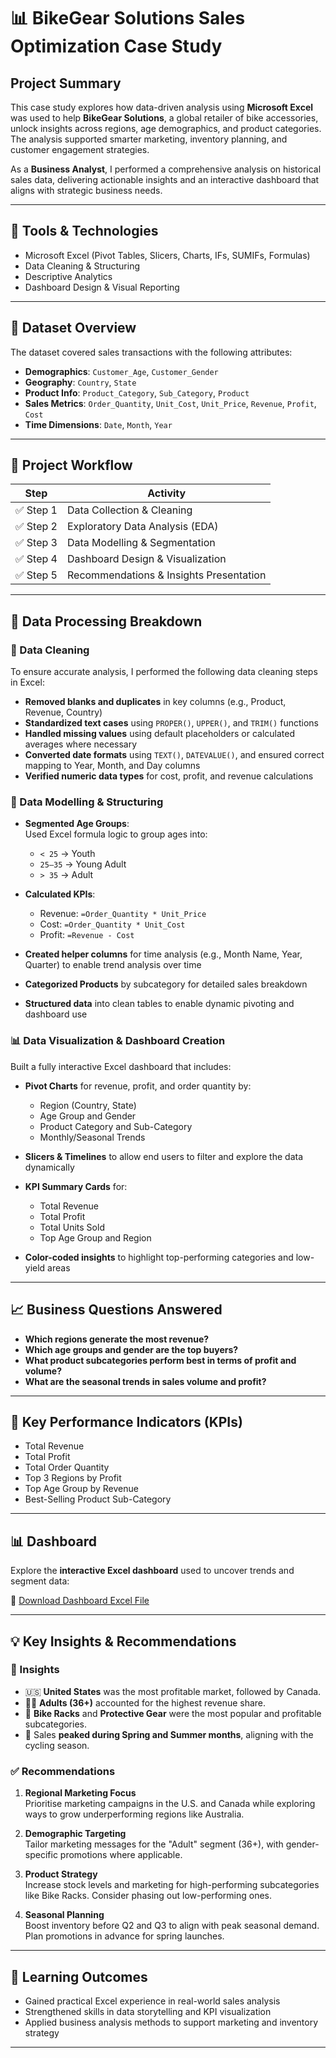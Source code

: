 # 📊 BikeGear Solutions Sales Optimization Case Study

## Project Summary

This case study explores how data-driven analysis using **Microsoft Excel** was used to help **BikeGear Solutions**, a global retailer of bike accessories, unlock insights across regions, age demographics, and product categories. The analysis supported smarter marketing, inventory planning, and customer engagement strategies.

As a **Business Analyst**, I performed a comprehensive analysis on historical sales data, delivering actionable insights and an interactive dashboard that aligns with strategic business needs.

---

## 🧰 Tools & Technologies
- Microsoft Excel (Pivot Tables, Slicers, Charts, IFs, SUMIFs, Formulas)
- Data Cleaning & Structuring
- Descriptive Analytics
- Dashboard Design & Visual Reporting

---

## 🧩 Dataset Overview

The dataset covered sales transactions with the following attributes:

- **Demographics**: `Customer_Age`, `Customer_Gender`
- **Geography**: `Country`, `State`
- **Product Info**: `Product_Category`, `Sub_Category`, `Product`
- **Sales Metrics**: `Order_Quantity`, `Unit_Cost`, `Unit_Price`, `Revenue`, `Profit`, `Cost`
- **Time Dimensions**: `Date`, `Month`, `Year`

---

## 🧭 Project Workflow

| Step | Activity |
|------|----------|
| ✅ Step 1 | Data Collection & Cleaning |
| ✅ Step 2 | Exploratory Data Analysis (EDA) |
| ✅ Step 3 | Data Modelling & Segmentation |
| ✅ Step 4 | Dashboard Design & Visualization |
| ✅ Step 5 | Recommendations & Insights Presentation |

---

## 🔧 Data Processing Breakdown

### 🧹 Data Cleaning

To ensure accurate analysis, I performed the following data cleaning steps in Excel:

- **Removed blanks and duplicates** in key columns (e.g., Product, Revenue, Country)
- **Standardized text cases** using `PROPER()`, `UPPER()`, and `TRIM()` functions
- **Handled missing values** using default placeholders or calculated averages where necessary
- **Converted date formats** using `TEXT()`, `DATEVALUE()`, and ensured correct mapping to Year, Month, and Day columns
- **Verified numeric data types** for cost, profit, and revenue calculations

### 🧩 Data Modelling & Structuring

- **Segmented Age Groups**:  
  Used Excel formula logic to group ages into:
  - `< 25` → Youth  
  - `25–35` → Young Adult  
  - `> 35` → Adult

- **Calculated KPIs**:
  - Revenue: `=Order_Quantity * Unit_Price`
  - Cost: `=Order_Quantity * Unit_Cost`
  - Profit: `=Revenue - Cost`

- **Created helper columns** for time analysis (e.g., Month Name, Year, Quarter) to enable trend analysis over time

- **Categorized Products** by subcategory for detailed sales breakdown

- **Structured data** into clean tables to enable dynamic pivoting and dashboard use

### 📊 Data Visualization & Dashboard Creation

Built a fully interactive Excel dashboard that includes:

- **Pivot Charts** for revenue, profit, and order quantity by:
  - Region (Country, State)
  - Age Group and Gender
  - Product Category and Sub-Category
  - Monthly/Seasonal Trends

- **Slicers & Timelines** to allow end users to filter and explore the data dynamically

- **KPI Summary Cards** for:
  - Total Revenue
  - Total Profit
  - Total Units Sold
  - Top Age Group and Region

- **Color-coded insights** to highlight top-performing categories and low-yield areas

---

## 📈 Business Questions Answered

- **Which regions generate the most revenue?**
- **Which age groups and gender are the top buyers?**
- **What product subcategories perform best in terms of profit and volume?**
- **What are the seasonal trends in sales volume and profit?**

---

## 📌 Key Performance Indicators (KPIs)

- Total Revenue
- Total Profit
- Total Order Quantity
- Top 3 Regions by Profit
- Top Age Group by Revenue
- Best-Selling Product Sub-Category

---

## 📊 Dashboard

Explore the **interactive Excel dashboard** used to uncover trends and segment data:

📎 [Download Dashboard Excel File](./BikeGearSalesDashboard.xlsx)

---

## 💡 Key Insights & Recommendations

### 📍 Insights

- 🇺🇸 **United States** was the most profitable market, followed by Canada.
- 🧑‍💼 **Adults (36+)** accounted for the highest revenue share.
- 🚴 **Bike Racks** and **Protective Gear** were the most popular and profitable subcategories.
- 📆 Sales **peaked during Spring and Summer months**, aligning with the cycling season.

### ✅ Recommendations

1. **Regional Marketing Focus**  
   Prioritise marketing campaigns in the U.S. and Canada while exploring ways to grow underperforming regions like Australia.

2. **Demographic Targeting**  
   Tailor marketing messages for the "Adult" segment (36+), with gender-specific promotions where applicable.

3. **Product Strategy**  
   Increase stock levels and marketing for high-performing subcategories like Bike Racks. Consider phasing out low-performing ones.

4. **Seasonal Planning**  
   Boost inventory before Q2 and Q3 to align with peak seasonal demand. Plan promotions in advance for spring launches.

---

## 🧠 Learning Outcomes

- Gained practical Excel experience in real-world sales analysis
- Strengthened skills in data storytelling and KPI visualization
- Applied business analysis methods to support marketing and inventory strategy

---
